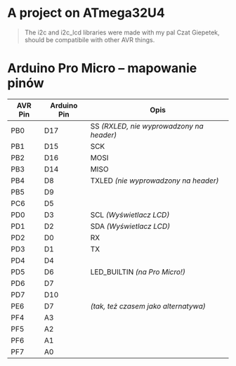 # A project on ATmega32U4
> The i2c and i2c_lcd libraries were made with my pal Czat Giepetek, should be compatibile with other AVR things.

# Arduino Pro Micro – mapowanie pinów

| AVR Pin | Arduino Pin | Opis                                       |
|---------|-------------|--------------------------------------------|
| PB0     | D17         | SS *(RXLED, nie wyprowadzony na header)*   |
| PB1     | D15         | SCK                                        |
| PB2     | D16         | MOSI                                       |
| PB3     | D14         | MISO                                       |
| PB4     | D8          | TXLED *(nie wyprowadzony na header)*       |
| PB5     | D9          |                                            |
| PC6     | D5          |                                            |
| PD0     | D3          | SCL *(Wyświetlacz LCD)*                    |
| PD1     | D2          | SDA *(Wyświetlacz LCD)*                    |
| PD2     | D0          | RX                                         |
| PD3     | D1          | TX                                         |
| PD4     | D4          |                                            |
| PD5     | D6          | LED_BUILTIN *(na Pro Micro!)*              |
| PD6     | D7          |                                            |
| PD7     | D10         |                                            |
| PE6     | D7          | *(tak, też czasem jako alternatywa)*       |
| PF4     | A3          |                                            |
| PF5     | A2          |                                            |
| PF6     | A1          |                                            |
| PF7     | A0          |                                            |

